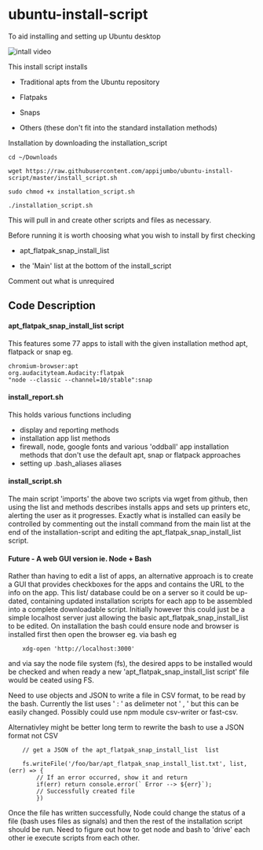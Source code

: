 # ubuntu-install-script
To aid installing and setting up Ubuntu desktop

![intall video](https://raw.githubusercontent.com/appijumbo/ubuntu-install-script/master/gify_install_1200_3fps.gif)


This install script installs

* Traditional apts from the Ubuntu repository

* Flatpaks

* Snaps

* Others (these don't fit into the standard installation methods)

Installation by downloading the installation_script

```
cd ~/Downloads

wget https://raw.githubusercontent.com/appijumbo/ubuntu-install-script/master/install_script.sh 

sudo chmod +x installation_script.sh

./installation_script.sh

```

This will pull in and create other scripts and files as necessary.

Before running it is worth choosing what you wish to install by first checking

* apt_flatpak_snap_install_list

* the 'Main' list at the bottom of the install_script

Comment out what is unrequired



## Code Description

#### apt_flatpak_snap_install_list script 
This features some 77 apps to istall with the given installation method apt, flatpack or snap eg.

```
chromium-browser:apt
org.audacityteam.Audacity:flatpak
"node --classic --channel=10/stable":snap
```

#### install_report.sh
This holds various functions including
* display and reporting methods
* installation app list methods
* firewall, node, google fonts and various 'oddball' app installation methods that don't use the default apt, snap or flatpack approaches
* setting up .bash_aliases aliases


#### install_script.sh
The main script 'imports' the above two scripts via wget from github, then using the list and methods describes installs apps and sets up printers etc, alerting the user as it progresses. Exactly what is installed can easily be controlled by commenting out the install command from the main list at the end of the installation-script and editing the apt_flatpak_snap_install_list script.


#### Future - A web GUI version ie. Node + Bash
Rather than having to edit a list of apps, an alternative approach is to create a GUI that provides checkboxes for the apps and contains the URL to the info on the app. This list/ database could be on a server so it could be up-dated, containing updated installation scripts for each app to be assembled into a complete downloadable script. Initially however this could just be a simple localhost server just allowing the basic apt_flatpak_snap_install_list to be edited. On installation the bash could ensure node and browser is installed first then open the browser eg. via bash eg 

``` 
    xdg-open 'http://localhost:3000' 

```

and via say the node file system (fs), the desired apps to be installed would be checked and when ready a new 'apt_flatpak_snap_install_list script' file would be ceated using FS. 

Need to use objects and JSON to write a file in CSV format, to be read by the bash. Currently the list uses ' : ' as delimeter not ' , ' but this can be easily changed. Possibly could use npm module csv-writer or fast-csv.

Alternativley might be better long term to rewrite the bash to use a JSON format not CSV

```
    // get a JSON of the apt_flatpak_snap_install_list  list
    
    fs.writeFile('/foo/bar/apt_flatpak_snap_install_list.txt', list, (err) => {
        // If an error occurred, show it and return
        if(err) return console.error(` Error --> ${err}`);
        // Successfully created file
        })
```

Once the file has written successfully, Node could change the status of a file (bash uses files as signals) and then the rest of the installation script should be run. Need to figure out how to get node and bash to 'drive' each other ie execute scripts from each other.





